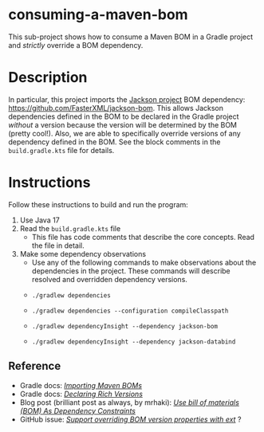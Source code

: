 # consuming-a-maven-bom

This sub-project shows how to consume a Maven BOM in a Gradle project and *strictly* override a BOM dependency.


# Description

In particular, this project imports the [Jackson project](https://github.com/FasterXML/jackson) BOM dependency: <https://github.com/FasterXML/jackson-bom>.
This allows Jackson dependencies defined in the BOM to be declared in the Gradle project *without* a version because
the version will be determined by the BOM (pretty cool!). Also, we are able to specifically override versions of any
dependency defined in the BOM. See the block comments in the `build.gradle.kts` file for details.


# Instructions

Follow these instructions to build and run the program:

1. Use Java 17
2. Read the `build.gradle.kts` file
   * This file has code comments that describe the core concepts. Read the file in detail.
3. Make some dependency observations
   * Use any of the following commands to make observations about the dependencies in the project. These commands will
     describe resolved and overridden dependency versions.
   * ```shell
     ./gradlew dependencies
     ```
   * ```shell
     ./gradlew dependencies --configuration compileClasspath
     ```
   * ```shell
     ./gradlew dependencyInsight --dependency jackson-bom
     ```
   * ```shell
     ./gradlew dependencyInsight --dependency jackson-databind
     ```


## Reference

* Gradle docs: [_Importing Maven BOMs_](https://docs.gradle.org/current/userguide/platforms.html#sub:bom_import)
* Gradle docs: [_Declaring Rich Versions_](https://docs.gradle.org/current/userguide/rich_versions.html#sec:strict-version)
* Blog post (brilliant post as always, by mrhaki): [_Use bill of materials (BOM) As Dependency Constraints_](https://mrhaki.blogspot.com/2019/04/gradle-goodness-use-bill-of-materials.html)
* GitHub issue: [_Support overriding BOM version properties with ext_](https://github.com/gradle/gradle/issues/9160) ?
